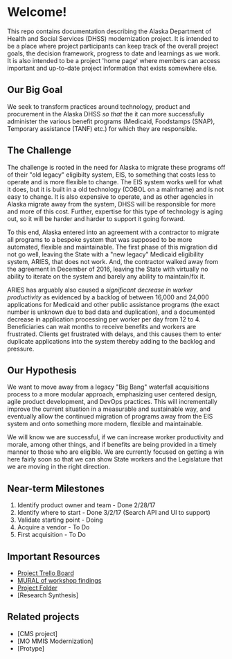 # Welcome!
This repo contains documentation describing the Alaska Department of Health and Social Services (DHSS) modernization project. It is intended to be a place where project participants can keep track of the overall project goals, the decision framework, progress to date and learnings as we work. It is also intended to be a project 'home page' where members can access important and up-to-date project information that exists somewhere else.

## Our Big Goal
We seek to transform practices around technology, product and procurement in the Alaska DHSS _so that_ the it can more successfully administer the various benefit programs (Medicaid, Foodstamps (SNAP), Temporary assistance (TANF) etc.) for which they are responsible.

## The Challenge
The challenge is rooted in the need for Alaska to migrate these programs off of their "old legacy" eligibilty system, EIS, to something that costs less to operate and is more flexible to change. The EIS system works well for what it does, but it is built in a old technology (COBOL on a mainframe) and is not easy to change. It is also expensive to operate, and as other agencies in Alaska migrate away from the system, DHSS will be responsible for more and more of this cost. Further, expertise for this type of technology is aging out, so it will be harder and harder to support it going forward.

To this end, Alaska entered into an agreement with a contractor to migrate all programs to a bespoke system that was supposed to be more automated, flexible and maintainable. The first phase of this migration did not go well, leaving the State with a "new legacy" Medicaid eligibility system, ARIES, that does not work. And, the contractor walked away from the agreement in December of 2016, leaving the State with virtually no ability to iterate on the system and barely any ability to maintain/fix it.

ARIES has arguably also caused a _significant decrease in worker productivity_ as evidenced by a backlog of between 16,000 and 24,000 applications for Medicaid and other public assistance programs (the exact number is unknown due to bad data and duplication), and a documented decrease in application processing per worker per day from 12 to 4. Beneficiaries can wait months to receive benefits and workers are frustrated. Clients get frustrated with delays, and this causes them to enter duplicate applications into the system thereby adding to the backlog and pressure. 

## Our Hypothesis
We want to move away from a legacy "Big Bang" waterfall acquisitions process to a more modular approach, emphasizing user centered design, agile product development, and DevOps practices. This will incrementally improve the current situation in a measurable and sustainable way, and eventually allow the continued migration of programs away from the EIS system and onto something more modern, flexible and maintainable.

We will know we are successful, if we can increase worker productivity and morale, among other things, and if benefits are being provided in a timely manner to those who are eligible. We are currently focused on getting a win here fairly soon so that we can show State workers and the Legislature that we are moving in the right direction.

## Near-term Milestones
1. Identify product owner and team - Done 2/28/17
2. Identify where to start - Done 3/2/17 (Search API and UI to support)
3. Validate starting point - Doing
4. Acquire a vendor - To Do
5. First acquisition - To Do

## Important Resources
* [Project Trello Board](https://trello.com/b/siAFtoWJ/alaska-medicaid-eligibility-information-system-replacement-eis-r-project)
* [MURAL of workshop findings](https://app.mural.ly/t/gsa6/m/gsa6/1488927409455/view/3842912505)
* [Project Folder](https://drive.google.com/drive/u/0/folders/0B4B0xeCMEaFyYmE0VFhTR3lTSms)
* [Research Synthesis]

## Related projects
* [CMS project]
* [MO MMIS Modernization]
* [Protype]
